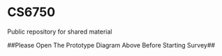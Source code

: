 # CS6750
Public repository for shared material


##Please Open The Prototype Diagram Above Before Starting Survey##
